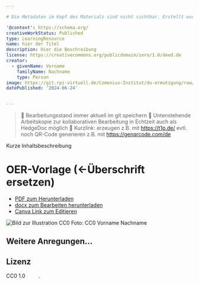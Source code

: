```yaml
---

# Die Metadaten im Kopf des Materials sind nicht sichtbar. Erstellt wurden sie mit dem Metadatengenerator von OERSI: https://oersi.gitlab.io/metadata-form/metadata-generator.html

'@context': https://schema.org/
creativeWorkStatus: Published
type: LearningResource
name: hier der Titel
description: Hier die Beschreibung
license: https://creativecommons.org/publicdomain/zero/1.0/deed.de
creator:
  - givenName: Vorname
    familyName: Nachname
    type: Person
image: https://git.rpi-virtuell.de/Comenius-Institut/du-ermutigung/raw/branch/main/du-schaffst-das-uebersicht.jpg
datePublished: '2024-06-24'


---
```


> :floppy_disk:   Bearbeitungsstand immer aktuell im git speichern
> :memo: Untenstehende Arbeitskopie zur kollaborativen Bearbeitung in Echtzeit auch als HedgeDoc möglich
> :link: Kurzlink: erzeugen z.B. mit https://t1p.de/
> evtl. noch QR-Code generieren z.B. mit https://genqrcode.com/de

Kurze Inhaltsbeschreibung

# OER-Vorlage (<-Überschrift ersetzen)
- [PDF zum Herunterladen](URL)
- [docx zum Bearbeiten herunterladen](URL)
- [Canva Link zum Editieren](URL)

![Bild zur Illustration CC0](URL)
Foto: CC0 Vorname Nachname

## Weitere Anregungen...


## Lizenz
<p class="attribution" Lizenz: <a target="_blank" rel="noopener noreferrer" href="https://creativecommons.org/publicdomain/zero/1.0/deed.de">CC0 1.0 <img src="https://mirrors.creativecommons.org/presskit/icons/cc.svg" style="height: 1em; margin-right: 0.125em; display: inline;"></img><img src="https://mirrors.creativecommons.org/presskit/icons/zero.svg" style="height: 1em; margin-right: 0.125em; display: inline;"></img></a>.</p>